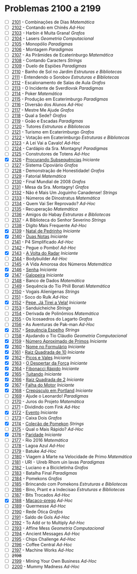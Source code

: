 # Problemas 2100 a 2199

  - [ ]  [2101](https://www.urionlinejudge.com.br/judge/pt/problems/view/2101) - Combinações de Dias *Matemática*
  - [ ]  [2102](https://www.urionlinejudge.com.br/judge/pt/problems/view/2102) - Contando em Chinês *Ad-Hoc*
  - [ ]  [2103](https://www.urionlinejudge.com.br/judge/pt/problems/view/2103) - Harbin é Muita Grana! *Grafos*
  - [ ]  [2104](https://www.urionlinejudge.com.br/judge/pt/problems/view/2104) - Lasers *Geometria Computacional*
  - [ ]  [2105](https://www.urionlinejudge.com.br/judge/pt/problems/view/2105) - Monopólio *Paradigmas*
  - [ ]  [2106](https://www.urionlinejudge.com.br/judge/pt/problems/view/2106) - Montagem *Paradigmas*
  - [ ]  [2107](https://www.urionlinejudge.com.br/judge/pt/problems/view/2107) - As Pirâmides de Ecaterinburgo *Matemática*
  - [ ]  [2108](https://www.urionlinejudge.com.br/judge/pt/problems/view/2108) - Contando Caracters *Strings*
  - [ ]  [2109](https://www.urionlinejudge.com.br/judge/pt/problems/view/2109) - Duelo de Espiões *Paradigmas*
  - [ ]  [2110](https://www.urionlinejudge.com.br/judge/pt/problems/view/2110) - Banho de Sol no Jardim *Estruturas e Bibliotecas*
  - [ ]  [2111](https://www.urionlinejudge.com.br/judge/pt/problems/view/2111) - Entendendo o Sorobov *Estruturas e Bibliotecas*
  - [ ]  [2112](https://www.urionlinejudge.com.br/judge/pt/problems/view/2112) - Escalonamento de Salas de Aula *Grafos*
  - [ ]  [2113](https://www.urionlinejudge.com.br/judge/pt/problems/view/2113) - O Incidente de Sverdlovsk *Paradigmas*
  - [ ]  [2114](https://www.urionlinejudge.com.br/judge/pt/problems/view/2114) - Poker *Matemática*
  - [ ]  [2115](https://www.urionlinejudge.com.br/judge/pt/problems/view/2115) - Produção em Ecaterimburgo *Paradigmas*
  - [ ]  [2116](https://www.urionlinejudge.com.br/judge/pt/problems/view/2116) - Diversão dos Alunos *Ad-Hoc*
  - [ ]  [2117](https://www.urionlinejudge.com.br/judge/pt/problems/view/2117) - Mestre Me Ajude *Grafos*
  - [ ]  [2118](https://www.urionlinejudge.com.br/judge/pt/problems/view/2118) - Qual a Sede? *Grafos*
  - [ ]  [2119](https://www.urionlinejudge.com.br/judge/pt/problems/view/2119) - Goão e Escadas *Paradigmas*
  - [ ]  [2120](https://www.urionlinejudge.com.br/judge/pt/problems/view/2120) - Tutores *Estruturas e Bibliotecas*
  - [ ]  [2121](https://www.urionlinejudge.com.br/judge/pt/problems/view/2121) - Turismo em Ecaterimburgo *Grafos*
  - [ ]  [2122](https://www.urionlinejudge.com.br/judge/pt/problems/view/2122) - Votação em Ecaterimburgo *Estruturas e Bibliotecas*
  - [ ]  [2123](https://www.urionlinejudge.com.br/judge/pt/problems/view/2123) - A Lei Vai a Cavalo! *Ad-Hoc*
  - [ ]  [2124](https://www.urionlinejudge.com.br/judge/pt/problems/view/2124) - Cardápio da Sra. Montagny! *Paradigmas*
  - [ ]  [2125](https://www.urionlinejudge.com.br/judge/pt/problems/view/2125) - Construtores de Totens *Ad-Hoc*
  - [x]  [2126](https://www.urionlinejudge.com.br/judge/pt/problems/view/2126) - [Procurando Subsequências](https://github.com/potigol/URI-Potigol/blob/master/src/2100-2199/2126.poti) *Iniciante*
  - [ ]  [2127](https://www.urionlinejudge.com.br/judge/pt/problems/view/2127) - Sistema Cipoviário *Grafos*
  - [ ]  [2128](https://www.urionlinejudge.com.br/judge/pt/problems/view/2128) - Demonstração de Honestidade! *Grafos*
  - [ ]  [2129](https://www.urionlinejudge.com.br/judge/pt/problems/view/2129) - Fatorial *Matemática*
  - [ ]  [2130](https://www.urionlinejudge.com.br/judge/pt/problems/view/2130) - Final Mundial de 2008 *Grafos*
  - [ ]  [2131](https://www.urionlinejudge.com.br/judge/pt/problems/view/2131) - Mesa da Sra. Montagny! *Grafos*
  - [ ]  [2132](https://www.urionlinejudge.com.br/judge/pt/problems/view/2132) - Não é Mais Um Joguinho Canadense! *Strings*
  - [ ]  [2133](https://www.urionlinejudge.com.br/judge/pt/problems/view/2133) - Números de Dinostratus *Matemática*
  - [ ]  [2134](https://www.urionlinejudge.com.br/judge/pt/problems/view/2134) - Quem Vai Ser Reprovado? *Ad-Hoc*
  - [ ]  [2135](https://www.urionlinejudge.com.br/judge/pt/problems/view/2135) - Recuperação *Matemática*
  - [ ]  [2136](https://www.urionlinejudge.com.br/judge/pt/problems/view/2136) - Amigos do Habay *Estruturas e Bibliotecas*
  - [ ]  [2137](https://www.urionlinejudge.com.br/judge/pt/problems/view/2137) - A Biblioteca do Senhor Severino *Strings*
  - [ ]  [2138](https://www.urionlinejudge.com.br/judge/pt/problems/view/2138) - Dígito Mais Frequente *Ad-Hoc*
  - [x]  [2139](https://www.urionlinejudge.com.br/judge/pt/problems/view/2139) - [Natal de Pedrinho](https://github.com/potigol/URI-Potigol/blob/master/src/2100-2199/2139.poti) *Iniciante*
  - [x]  [2140](https://www.urionlinejudge.com.br/judge/pt/problems/view/2140) - [Duas Notas](https://github.com/potigol/URI-Potigol/blob/master/src/2100-2199/2140.poti) *Iniciante*
  - [ ]  [2141](https://www.urionlinejudge.com.br/judge/pt/problems/view/2141) - P4 Simplificado *Ad-Hoc*
  - [ ]  [2142](https://www.urionlinejudge.com.br/judge/pt/problems/view/2142) - Pegue o Pombo! *Ad-Hoc*
  - [x]  [2143](https://www.urionlinejudge.com.br/judge/pt/problems/view/2143) - [A Volta do Radar](https://github.com/potigol/URI-Potigol/blob/master/src/2100-2199/2143.poti) *Iniciante*
  - [ ]  [2144](https://www.urionlinejudge.com.br/judge/pt/problems/view/2144) - Bodybuilder *Ad-Hoc*
  - [ ]  [2145](https://www.urionlinejudge.com.br/judge/pt/problems/view/2145) - A Vida Amorosa dos Números *Matemática*
  - [x]  [2146](https://www.urionlinejudge.com.br/judge/pt/problems/view/2146) - [Senha](https://github.com/potigol/URI-Potigol/blob/master/src/2100-2199/2146.poti) *Iniciante*
  - [x]  [2147](https://www.urionlinejudge.com.br/judge/pt/problems/view/2147) - [Galopeira](https://github.com/potigol/URI-Potigol/blob/master/src/2100-2199/2147.poti) *Iniciante*
  - [ ]  [2148](https://www.urionlinejudge.com.br/judge/pt/problems/view/2148) - Banco de Dados *Matemática*
  - [ ]  [2149](https://www.urionlinejudge.com.br/judge/pt/problems/view/2149) - Sequência do Tio Phill Bonati *Matemática*
  - [ ]  [2150](https://www.urionlinejudge.com.br/judge/pt/problems/view/2150) - Vogais Alienígenas *Strings*
  - [ ]  [2151](https://www.urionlinejudge.com.br/judge/pt/problems/view/2151) - Soco do Rulk *Ad-Hoc*
  - [x]  [2152](https://www.urionlinejudge.com.br/judge/pt/problems/view/2152) - [Pepe, Já Tirei a Vela!](https://github.com/potigol/URI-Potigol/blob/master/src/2100-2199/2152.poti) *Iniciante*
  - [ ]  [2153](https://www.urionlinejudge.com.br/judge/pt/problems/view/2153) - Sanduicheiche *Strings*
  - [ ]  [2154](https://www.urionlinejudge.com.br/judge/pt/problems/view/2154) - Derivada de Polinômios *Matemática*
  - [ ]  [2155](https://www.urionlinejudge.com.br/judge/pt/problems/view/2155) - Os Icosaedros do Lagarto *Grafos*
  - [ ]  [2156](https://www.urionlinejudge.com.br/judge/pt/problems/view/2156) - As Aventuras de Pak-man *Ad-Hoc*
  - [x]  [2157](https://www.urionlinejudge.com.br/judge/pt/problems/view/2157) - [Sequência Espelho](https://github.com/potigol/URI-Potigol/blob/master/src/2100-2199/2157.poti) *Strings*
  - [ ]  [2158](https://www.urionlinejudge.com.br/judge/pt/problems/view/2158) - Ajudando o Tio Cláudio *Geometria Computacional*
  - [x]  [2159](https://www.urionlinejudge.com.br/judge/pt/problems/view/2159) - [Número Aproximado de Primos](https://github.com/potigol/URI-Potigol/blob/master/src/2100-2199/2159.poti) *Iniciante*
  - [x]  [2160](https://www.urionlinejudge.com.br/judge/pt/problems/view/2160) - [Nome no Formulário](https://github.com/potigol/URI-Potigol/blob/master/src/2100-2199/2160.poti) *Iniciante*
  - [x]  [2161](https://www.urionlinejudge.com.br/judge/pt/problems/view/2161) - [Raiz Quadrada de 10](https://github.com/potigol/URI-Potigol/blob/master/src/2100-2199/2161.poti) *Iniciante*
  - [x]  [2162](https://www.urionlinejudge.com.br/judge/pt/problems/view/2162) - [Picos e Vales](https://github.com/potigol/URI-Potigol/blob/master/src/2100-2199/2162.poti) *Iniciante*
  - [x]  [2163](https://www.urionlinejudge.com.br/judge/pt/problems/view/2163) - [O Despertar da Força](https://github.com/potigol/URI-Potigol/blob/master/src/2100-2199/2163.poti) *Iniciante*
  - [x]  [2164](https://www.urionlinejudge.com.br/judge/pt/problems/view/2164) - [Fibonacci Rápido](https://github.com/potigol/URI-Potigol/blob/master/src/2100-2199/2164.poti) *Iniciante*
  - [x]  [2165](https://www.urionlinejudge.com.br/judge/pt/problems/view/2165) - [Tuitando](https://github.com/potigol/URI-Potigol/blob/master/src/2100-2199/2165.poti) *Iniciante*
  - [x]  [2166](https://www.urionlinejudge.com.br/judge/pt/problems/view/2166) - [Raiz Quadrada de 2](https://github.com/potigol/URI-Potigol/blob/master/src/2100-2199/2166.poti) *Iniciante*
  - [x]  [2167](https://www.urionlinejudge.com.br/judge/pt/problems/view/2167) - [Falha do Motor](https://github.com/potigol/URI-Potigol/blob/master/src/2100-2199/2167.poti) *Iniciante*
  - [x]  [2168](https://www.urionlinejudge.com.br/judge/pt/problems/view/2168) - [Crepúsculo em Portland](https://github.com/potigol/URI-Potigol/blob/master/src/2100-2199/2168.poti) *Iniciante*
  - [ ]  [2169](https://www.urionlinejudge.com.br/judge/pt/problems/view/2169) - Ajude o Leonardo! *Paradigmas*
  - [ ]  [2170](https://www.urionlinejudge.com.br/judge/pt/problems/view/2170) - Juros do Projeto *Matemática*
  - [ ]  [2171](https://www.urionlinejudge.com.br/judge/pt/problems/view/2171) - Dividindo com Fink *Ad-Hoc*
  - [x]  [2172](https://www.urionlinejudge.com.br/judge/pt/problems/view/2172) - [Evento](https://github.com/potigol/URI-Potigol/blob/master/src/2100-2199/2172.poti) *Iniciante*
  - [ ]  [2173](https://www.urionlinejudge.com.br/judge/pt/problems/view/2173) - Caixa Dois *Grafos*
  - [x]  [2174](https://www.urionlinejudge.com.br/judge/pt/problems/view/2174) - [Coleção de Pomekon](https://github.com/potigol/URI-Potigol/blob/master/src/2100-2199/2174.poti) *Strings*
  - [ ]  [2175](https://www.urionlinejudge.com.br/judge/pt/problems/view/2175) - Qual o Mais Rápido? *Ad-Hoc*
  - [x]  [2176](https://www.urionlinejudge.com.br/judge/pt/problems/view/2176) - [Paridade](https://github.com/potigol/URI-Potigol/blob/master/src/2100-2199/2176.poti) *Iniciante*
  - [ ]  [2177](https://www.urionlinejudge.com.br/judge/pt/problems/view/2177) - Rio 2016 *Matemática*
  - [ ]  [2178](https://www.urionlinejudge.com.br/judge/pt/problems/view/2178) - Lagoa Azul *Ad-Hoc*
  - [ ]  [2179](https://www.urionlinejudge.com.br/judge/pt/problems/view/2179) - Batuke *Ad-Hoc*
  - [ ]  [2180](https://www.urionlinejudge.com.br/judge/pt/problems/view/2180) - Viagem à Marte na Velocidade de Primo *Matemática*
  - [ ]  [2181](https://www.urionlinejudge.com.br/judge/pt/problems/view/2181) - URI - Uireb Rhom uin Iavas *Paradigmas*
  - [ ]  [2182](https://www.urionlinejudge.com.br/judge/pt/problems/view/2182) - Luciano e a Bicicletinha *Grafos*
  - [ ]  [2183](https://www.urionlinejudge.com.br/judge/pt/problems/view/2183) - Batalha Final *Paradigmas*
  - [ ]  [2184](https://www.urionlinejudge.com.br/judge/pt/problems/view/2184) - Pomekons *Grafos*
  - [ ]  [2185](https://www.urionlinejudge.com.br/judge/pt/problems/view/2185) - Brincando com Pomekons *Estruturas e Bibliotecas*
  - [ ]  [2186](https://www.urionlinejudge.com.br/judge/pt/problems/view/2186) - Bino, Prant e a Indecisao *Estruturas e Bibliotecas*
  - [ ]  [2187](https://www.urionlinejudge.com.br/judge/pt/problems/view/2187) - Bits Trocados *Ad-Hoc*
  - [x]  [2188](https://www.urionlinejudge.com.br/judge/pt/problems/view/2188) - [Macaco-prego](https://github.com/potigol/URI-Potigol/blob/master/src/2100-2199/2188.poti) *Ad-Hoc*
  - [ ]  [2189](https://www.urionlinejudge.com.br/judge/pt/problems/view/2189) - Quermesse *Ad-Hoc*
  - [ ]  [2190](https://www.urionlinejudge.com.br/judge/pt/problems/view/2190) - Rede Ótica *Grafos*
  - [ ]  [2191](https://www.urionlinejudge.com.br/judge/pt/problems/view/2191) - Saldo de Gols *Ad-Hoc*
  - [ ]  [2192](https://www.urionlinejudge.com.br/judge/pt/problems/view/2192) - To Add or to Multiply *Ad-Hoc*
  - [ ]  [2193](https://www.urionlinejudge.com.br/judge/pt/problems/view/2193) - Affine Mess *Geometria Computacional*
  - [ ]  [2194](https://www.urionlinejudge.com.br/judge/pt/problems/view/2194) - Ancient Messages *Ad-Hoc*
  - [ ]  [2195](https://www.urionlinejudge.com.br/judge/pt/problems/view/2195) - Chips Challenge *Ad-Hoc*
  - [ ]  [2196](https://www.urionlinejudge.com.br/judge/pt/problems/view/2196) - Coffee Central *Ad-Hoc*
  - [ ]  [2197](https://www.urionlinejudge.com.br/judge/pt/problems/view/2197) - Machine Works *Ad-Hoc*
  - [ ] ~~2198~~
  - [ ]  [2199](https://www.urionlinejudge.com.br/judge/pt/problems/view/2199) - Mining Your Own Business *Ad-Hoc*
  - [ ]  [2200](https://www.urionlinejudge.com.br/judge/pt/problems/view/2200) - Mummy Madness *Ad-Hoc*